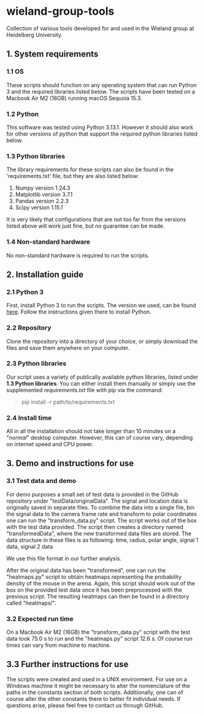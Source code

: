 # wieland-group-tools
Collection of various tools developed for and used in the Wieland group at Heidelberg University.

## 1. System requirements
### 1.1 OS

These scripts should function on any operating system that can run Python 3 and the required libraries listed below.
The scripts have been tested on a Macbook Air M2 (16GB) running macOS Sequoia 15.3.

### 1.2 Python

This software was tested using Python 3.13.1. However it should also work for other versions of python that support the required python libraries listed below.

### 1.3 Python libraries

The library requirements for these scripts can also be found in the 'requirements.txt' file, but they are also listed below:

1. Numpy version 1.24.3
2. Matplotlib version 3.7.1
3. Pandas version 2.2.3
4. Scipy version 1.15.1

It is very likely that configurations that are not too far from the versions listed above will work just fine, but no guarantee can be made.
### 1.4 Non-standard hardware
No non-standard hardware is required to run the scripts.
## 2. Installation guide
### 2.1 Python 3
First, install Python 3 to run the scripts. The version we used, can be found [here](https://www.python.org/downloads/release/python-3131/).
Follow the instructions given there to install Python. 
### 2.2 Repository
Clone the repository into a directory of your choice, or simply download the files and save them anywhere on your computer.
### 2.3 Python libraries
Our script uses a variety of publically available python libraries, listed under **1.3 Python libraries**. You can either install them manually or simply use the supplemented *requirements.txt* file with pip via the command:
> pip install -r path/to/requirements.txt
### 2.4 Install time
All in all the installation should not take longer than 10 minutes on a "*normal*" desktop computer. However, this can of course vary, depending on internet speed and CPU power.

## 3. Demo and instructions for use

### 3.1 Test data and demo

For demo purposes a small set of test data is provided in the GitHub repository under "testData/originalData". The signal and location data is originally saved in separate files. 
To combine the data into a single file, bin the signal data to the camera frame rate and transform to polar coordinates one can run the "transform_data.py" script. The script works out of the box with the test data provided.
The script then creates a directory named "transformedData", where the new transformed data files are stored. The data structure in these files is as following:
    time, radius, polar angle, signal 1 data, signal 2 data 

We use this file format in our further analysis.

After the original data has been "transformed", one can run the "heatmaps.py" script to obtain heatmaps representing the probability density of the mouse in the arena. Again, this script should work out of the box on the provided test data once it has been preprocessed with the previous script. The resulting heatmaps can then be found in a directory called "heatmaps/".

### 3.2 Expected run time

On a Macbook Air M2 (16GB) the "transform_data.py" script with the test data took 75.0 s to run and the "heatmaps.py" script 12.6 s.
Of course run times can vary from machine to machine.

## 3.3 Further instructions for use

The scripts were created and used in a UNIX environment. For use on a Windows machine it might be necessary to alter the nomenclature of the paths in the constants section of both scripts. Additionally, one can of course alter the other constants there to better fit individual needs. If questions arise, please feel free to contact us through GitHub.
